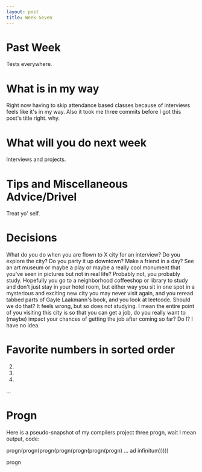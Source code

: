 ```yaml
---
layout: post
title: Week Seven
---
```


# Past Week
Tests everywhere.

# What is in my way
Right now having to skip attendance based classes because of interviews feels like it's in my way. Also it took me three commits before I got this post's title right. why.

# What will you do next week
Interviews and projects.

# Tips and Miscellaneous Advice/Drivel
Treat yo' self.

# Decisions
What do you do when you are flown to X city for an interview? Do you explore the city? Do you party it up downtown? Make a friend in a day? See an art museum or maybe a play or maybe a really cool monument that you've seen in pictures but not in real life? Probably not, you probably study. Hopefully you go to a neighborhood coffeeshop or library to study and don't just stay in your hotel room, but either way you sit in one spot in a mysterious and exciting new city you may never visit again, and you reread tabbed parts of Gayle Laakmann's book, and you look at leetcode. Should we do that? It feels wrong, but so does not studying. I mean the entire point of you visiting this city is so that you can get a job, do you really want to (maybe) impact your chances of getting the job after coming so far? Do I? I have no idea.

# Favorite numbers in sorted order
2.	
7.
9.
...


# Progn
Here is a pseudo-snapshot of my compilers project three progn, wait I mean output, code:

progn(progn(progn(progn(progn(progn(progn) ... ad infinitum)))))



progn